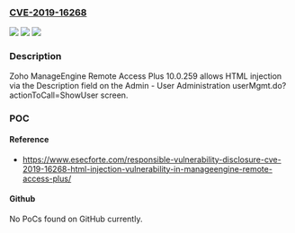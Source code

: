 ### [CVE-2019-16268](https://cve.mitre.org/cgi-bin/cvename.cgi?name=CVE-2019-16268)
![](https://img.shields.io/static/v1?label=Product&message=n%2Fa&color=blue)
![](https://img.shields.io/static/v1?label=Version&message=n%2Fa&color=blue)
![](https://img.shields.io/static/v1?label=Vulnerability&message=n%2Fa&color=brighgreen)

### Description

Zoho ManageEngine Remote Access Plus 10.0.259 allows HTML injection via the Description field on the Admin - User Administration userMgmt.do?actionToCall=ShowUser screen.

### POC

#### Reference
- https://www.esecforte.com/responsible-vulnerability-disclosure-cve-2019-16268-html-injection-vulnerability-in-manageengine-remote-access-plus/

#### Github
No PoCs found on GitHub currently.

